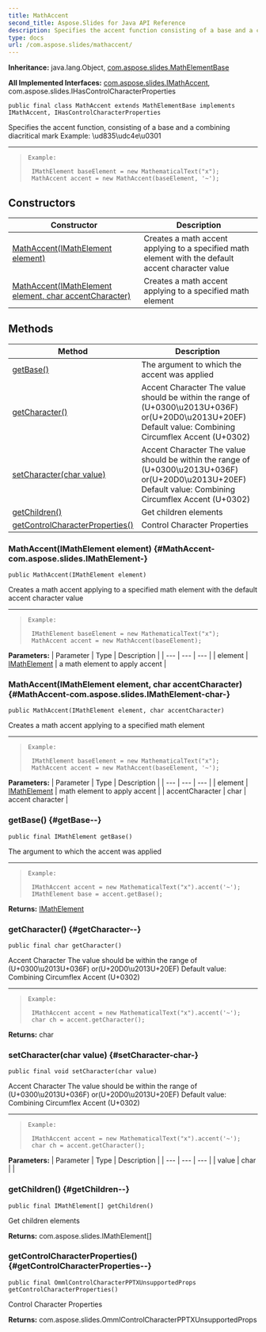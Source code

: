 ```yaml
---
title: MathAccent
second_title: Aspose.Slides for Java API Reference
description: Specifies the accent function consisting of a base and a combining diacritical mark Example ud835udc4eu0301
type: docs
url: /com.aspose.slides/mathaccent/
---
```

**Inheritance:**
java.lang.Object, [com.aspose.slides.MathElementBase](../../com.aspose.slides/mathelementbase)

**All Implemented Interfaces:**
[com.aspose.slides.IMathAccent](../../com.aspose.slides/imathaccent), com.aspose.slides.IHasControlCharacterProperties
```
public final class MathAccent extends MathElementBase implements IMathAccent, IHasControlCharacterProperties
```

Specifies the accent function, consisting of a base and a combining diacritical mark Example: \\ud835\\udc4e\\u0301

--------------------

> ```
> Example:
>  
>  IMathElement baseElement = new MathematicalText("x");
>  MathAccent accent = new MathAccent(baseElement, '~');
> ```
## Constructors

| Constructor | Description |
| --- | --- |
| [MathAccent(IMathElement element)](#MathAccent-com.aspose.slides.IMathElement-) | Creates a math accent applying to a specified math element with the default accent character value |
| [MathAccent(IMathElement element, char accentCharacter)](#MathAccent-com.aspose.slides.IMathElement-char-) | Creates a math accent applying to a specified math element |
## Methods

| Method | Description |
| --- | --- |
| [getBase()](#getBase--) | The argument to which the accent was applied |
| [getCharacter()](#getCharacter--) | Accent Character The value should be within the range of (U+0300\\u2013U+036F) or(U+20D0\\u2013U+20EF) Default value: Combining Circumflex Accent (U+0302) |
| [setCharacter(char value)](#setCharacter-char-) | Accent Character The value should be within the range of (U+0300\\u2013U+036F) or(U+20D0\\u2013U+20EF) Default value: Combining Circumflex Accent (U+0302) |
| [getChildren()](#getChildren--) | Get children elements |
| [getControlCharacterProperties()](#getControlCharacterProperties--) | Control Character Properties |
### MathAccent(IMathElement element) {#MathAccent-com.aspose.slides.IMathElement-}
```
public MathAccent(IMathElement element)
```


Creates a math accent applying to a specified math element with the default accent character value

--------------------

> ```
> Example:
>  
>  IMathElement baseElement = new MathematicalText("x");
>  MathAccent accent = new MathAccent(baseElement);
> ```

**Parameters:**
| Parameter | Type | Description |
| --- | --- | --- |
| element | [IMathElement](../../com.aspose.slides/imathelement) | a math element to apply accent |

### MathAccent(IMathElement element, char accentCharacter) {#MathAccent-com.aspose.slides.IMathElement-char-}
```
public MathAccent(IMathElement element, char accentCharacter)
```


Creates a math accent applying to a specified math element

--------------------

> ```
> Example:
>  
>  IMathElement baseElement = new MathematicalText("x");
>  MathAccent accent = new MathAccent(baseElement, '~');
> ```

**Parameters:**
| Parameter | Type | Description |
| --- | --- | --- |
| element | [IMathElement](../../com.aspose.slides/imathelement) | math element to apply accent |
| accentCharacter | char | accent character |

### getBase() {#getBase--}
```
public final IMathElement getBase()
```


The argument to which the accent was applied

--------------------

> ```
> Example:
>  
>  IMathAccent accent = new MathematicalText("x").accent('~');
>  IMathElement base = accent.getBase();
> ```

**Returns:**
[IMathElement](../../com.aspose.slides/imathelement)
### getCharacter() {#getCharacter--}
```
public final char getCharacter()
```


Accent Character The value should be within the range of (U+0300\\u2013U+036F) or(U+20D0\\u2013U+20EF) Default value: Combining Circumflex Accent (U+0302)

--------------------

> ```
> Example:
>  
>  IMathAccent accent = new MathematicalText("x").accent('~');
>  char ch = accent.getCharacter();
> ```

**Returns:**
char
### setCharacter(char value) {#setCharacter-char-}
```
public final void setCharacter(char value)
```


Accent Character The value should be within the range of (U+0300\\u2013U+036F) or(U+20D0\\u2013U+20EF) Default value: Combining Circumflex Accent (U+0302)

--------------------

> ```
> Example:
>  
>  IMathAccent accent = new MathematicalText("x").accent('~');
>  char ch = accent.getCharacter();
> ```

**Parameters:**
| Parameter | Type | Description |
| --- | --- | --- |
| value | char |  |

### getChildren() {#getChildren--}
```
public final IMathElement[] getChildren()
```


Get children elements

**Returns:**
com.aspose.slides.IMathElement[]
### getControlCharacterProperties() {#getControlCharacterProperties--}
```
public final OmmlControlCharacterPPTXUnsupportedProps getControlCharacterProperties()
```


Control Character Properties

**Returns:**
com.aspose.slides.OmmlControlCharacterPPTXUnsupportedProps

